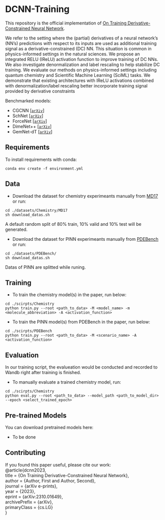 # DCNN-Training
This repository is the official implementation of [On Training Derivative-Constrained Neural Network](https://arxiv.org/abs/2310.01649). 

We refer to the setting where the (partial) derivatives of a neural network’s (NN’s)
predictions with respect to its inputs are used as additional training signal as a
derivative-constrained (DC) NN. This situation is common in physics-informed
settings in the natural sciences. We propose an integrated RELU (IReLU) activation function to improve training of DC NNs. We also investigate denormalization and label rescaling to help stabilize DC training. We evaluate our methods on physics-informed settings including quantum chemistry and Scientific Machine Learning (SciML) tasks. We demonstrate that existing architectures with
IReLU activations combined with denormalization/label rescaling better incorporate training signal provided by derivative constraints

Benchmarked models: 
- CGCNN [[`arXiv`](https://arxiv.org/abs/1710.10324)] 
- SchNet [[`arXiv`](https://arxiv.org/abs/1706.08566)] 
- ForceNet [[`arXiv`](https://arxiv.org/abs/2103.01436)] 
- DimeNet++ [[`arXiv`](https://arxiv.org/abs/2011.14115)] 
- GemNet-dT [[`arXiv`](https://arxiv.org/abs/2106.08903)] 

## Requirements
To install requirements with conda:
```setup
conda env create -f environment.yml
```

## Data
- Download the dataset for chemistry experimeants manually from [MD17](http://www.sgdml.org/#datasets) or run:
```download
cd ./datasets/Chemistry/MD17 
sh download_datas.sh 
```
A default random split of 80% train, 10% valid and 10% test will be generated.  

- Download the dataset for PINN experimeants manually from [PDEBench](https://darus.uni-stuttgart.de/dataset.xhtml?persistentId=doi:10.18419/darus-2986) or run:
```download
cd ./datasets/PDEBench/
sh download_datas.sh 
```
Datas of PINN are splitted while runing.

## Training
- To train the chemistry model(s) in the paper, run below:
```train
cd ./scirpts/Chemistry 
python train.py --root <path_to_data> -M <model_name> -m <molecule_abbreviation> -A <activation_function>
```

- To train the PINN model(s) from PDEBench in the paper, run below:
```train
cd ./scirpts/PDEBench 
python train.py --root <path_to_data> -M <scenario_name> -A <activation_function>
```

## Evaluation
In our training script, the evalueation would be conducted and recorded to Wandb right after training is finished.  
- To manually evaluate a trained chemistry model, run:
```eval
cd ./scirpts/Chemistry
python eval.py --root <path_to_data> --model_path <path_to_model_dir> --epoch <select_trained_epoch>
```

## Pre-trained Models
You can download pretrained models here:
- To be done

## Contributing
If you found this paper useful, please cite our work:  
@article{dcnn2023,  
  title = {On Training Derivative-Constrained Neural Network},  
  author = {Author, First and Author, Second},  
  journal = {arXiv e-prints},  
  year = {2023},  
  eprint = {arXiv:2310.01649},  
  archivePrefix = {arXiv},  
  primaryClass = {cs.LG}  
}


